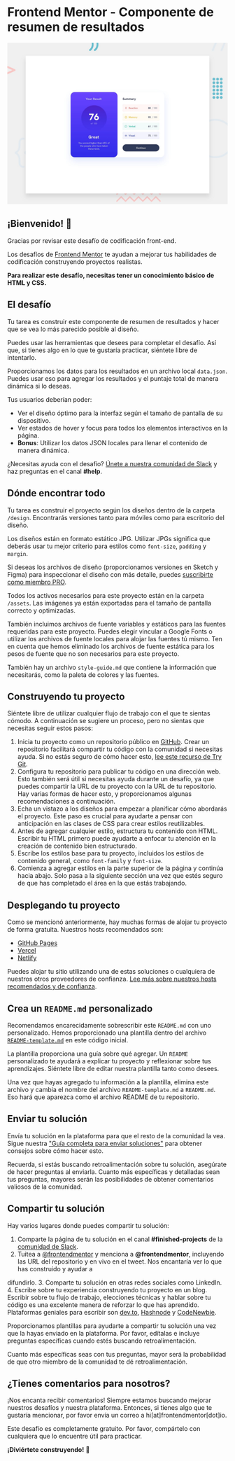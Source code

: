# Frontend Mentor - Componente de resumen de resultados

![Vista previa del diseño para el desafío de codificación del componente de resumen de resultados](./design/desktop-preview.jpg)

## ¡Bienvenido! 👋

Gracias por revisar este desafío de codificación front-end.

Los desafíos de [Frontend Mentor](https://www.frontendmentor.io) te ayudan a mejorar tus habilidades de codificación construyendo proyectos realistas.

**Para realizar este desafío, necesitas tener un conocimiento básico de HTML y CSS.**

## El desafío

Tu tarea es construir este componente de resumen de resultados y hacer que se vea lo más parecido posible al diseño.

Puedes usar las herramientas que desees para completar el desafío. Así que, si tienes algo en lo que te gustaría practicar, siéntete libre de intentarlo.

Proporcionamos los datos para los resultados en un archivo local `data.json`. Puedes usar eso para agregar los resultados y el puntaje total de manera dinámica si lo deseas.

Tus usuarios deberían poder:

- Ver el diseño óptimo para la interfaz según el tamaño de pantalla de su dispositivo.
- Ver estados de hover y focus para todos los elementos interactivos en la página.
- **Bonus**: Utilizar los datos JSON locales para llenar el contenido de manera dinámica.

¿Necesitas ayuda con el desafío? [Únete a nuestra comunidad de Slack](https://www.frontendmentor.io/slack) y haz preguntas en el canal **#help**.

## Dónde encontrar todo

Tu tarea es construir el proyecto según los diseños dentro de la carpeta `/design`. Encontrarás versiones tanto para móviles como para escritorio del diseño.

Los diseños están en formato estático JPG. Utilizar JPGs significa que deberás usar tu mejor criterio para estilos como `font-size`, `padding` y `margin`.

Si deseas los archivos de diseño (proporcionamos versiones en Sketch y Figma) para inspeccionar el diseño con más detalle, puedes [suscribirte como miembro PRO](https://www.frontendmentor.io/pro).

Todos los activos necesarios para este proyecto están en la carpeta `/assets`. Las imágenes ya están exportadas para el tamaño de pantalla correcto y optimizadas.

También incluimos archivos de fuente variables y estáticos para las fuentes requeridas para este proyecto. Puedes elegir vincular a Google Fonts o utilizar los archivos de fuente locales para alojar las fuentes tú mismo. Ten en cuenta que hemos eliminado los archivos de fuente estática para los pesos de fuente que no son necesarios para este proyecto.

También hay un archivo `style-guide.md` que contiene la información que necesitarás, como la paleta de colores y las fuentes.

## Construyendo tu proyecto

Siéntete libre de utilizar cualquier flujo de trabajo con el que te sientas cómodo. A continuación se sugiere un proceso, pero no sientas que necesitas seguir estos pasos:

1. Inicia tu proyecto como un repositorio público en [GitHub](https://github.com/). Crear un repositorio facilitará compartir tu código con la comunidad si necesitas ayuda. Si no estás seguro de cómo hacer esto, [lee este recurso de Try Git](https://try.github.io/).
2. Configura tu repositorio para publicar tu código en una dirección web. Esto también será útil si necesitas ayuda durante un desafío, ya que puedes compartir la URL de tu proyecto con la URL de tu repositorio. Hay varias formas de hacer esto, y proporcionamos algunas recomendaciones a continuación.
3. Echa un vistazo a los diseños para empezar a planificar cómo abordarás el proyecto. Este paso es crucial para ayudarte a pensar con anticipación en las clases de CSS para crear estilos reutilizables.
4. Antes de agregar cualquier estilo, estructura tu contenido con HTML. Escribir tu HTML primero puede ayudarte a enfocar tu atención en la creación de contenido bien estructurado.
5. Escribe los estilos base para tu proyecto, incluidos los estilos de contenido general, como `font-family` y `font-size`.
6. Comienza a agregar estilos en la parte superior de la página y continúa hacia abajo. Solo pasa a la siguiente sección una vez que estés seguro de que has completado el área en la que estás trabajando.

## Desplegando tu proyecto

Como se mencionó anteriormente, hay muchas formas de alojar tu proyecto de forma gratuita. Nuestros hosts recomendados son:

- [GitHub Pages](https://pages.github.com/)
- [Vercel](https://vercel.com/)
- [Netlify](https://www.netlify.com/)

Puedes alojar tu sitio utilizando una de estas soluciones o cualquiera de nuestros otros proveedores de confianza. [Lee más sobre nuestros hosts recomendados y de confianza](https://medium.com/frontend-mentor/frontend-mentor-trusted-hosting-providers-bf000dfebe).

## Crea un `README.md` personalizado

Recomendamos encarecidamente sobrescribir este `README.md` con uno personalizado. Hemos proporcionado una plantilla dentro del archivo [`README-template.md`](./README-template.md) en este código inicial.

La plantilla proporciona una guía sobre qué agregar. Un `README` personalizado te ayudará a explicar tu proyecto y reflexionar sobre tus aprendizajes. Siéntete libre de editar nuestra plantilla tanto como desees.

Una vez que hayas agregado tu información a la plantilla, elimina este archivo y cambia el nombre del archivo `README-template.md` a `README.md`. Eso hará que aparezca como el archivo README de tu repositorio.

## Enviar tu solución

Envía tu solución en la plataforma para que el resto de la comunidad la vea. Sigue nuestra ["Guía completa para enviar soluciones"](https://medium.com/frontend-mentor/a-complete-guide-to-submitting-solutions-on-frontend-mentor-ac6384162248) para obtener consejos sobre cómo hacer esto.

Recuerda, si estás buscando retroalimentación sobre tu solución, asegúrate de hacer preguntas al enviarla. Cuanto más específicas y detalladas sean tus preguntas, mayores serán las posibilidades de obtener comentarios valiosos de la comunidad.

## Compartir tu solución

Hay varios lugares donde puedes compartir tu solución:

1. Comparte la página de tu solución en el canal **#finished-projects** de la [comunidad de Slack](https://www.frontendmentor.io/slack).
2. Tuitea a [@frontendmentor](https://twitter.com/frontendmentor) y menciona a **@frontendmentor**, incluyendo las URL del repositorio y en vivo en el tweet. Nos encantaría ver lo que has construido y ayudar a

 difundirlo.
3. Comparte tu solución en otras redes sociales como LinkedIn.
4. Escribe sobre tu experiencia construyendo tu proyecto en un blog. Escribir sobre tu flujo de trabajo, elecciones técnicas y hablar sobre tu código es una excelente manera de reforzar lo que has aprendido. Plataformas geniales para escribir son [dev.to](https://dev.to/), [Hashnode](https://hashnode.com/) y [CodeNewbie](https://community.codenewbie.org/).

Proporcionamos plantillas para ayudarte a compartir tu solución una vez que la hayas enviado en la plataforma. Por favor, edítalas e incluye preguntas específicas cuando estés buscando retroalimentación.

Cuanto más específicas seas con tus preguntas, mayor será la probabilidad de que otro miembro de la comunidad te dé retroalimentación.

## ¿Tienes comentarios para nosotros?

¡Nos encanta recibir comentarios! Siempre estamos buscando mejorar nuestros desafíos y nuestra plataforma. Entonces, si tienes algo que te gustaría mencionar, por favor envía un correo a hi[at]frontendmentor[dot]io.

Este desafío es completamente gratuito. Por favor, compártelo con cualquiera que lo encuentre útil para practicar.

**¡Diviértete construyendo!** 🚀

